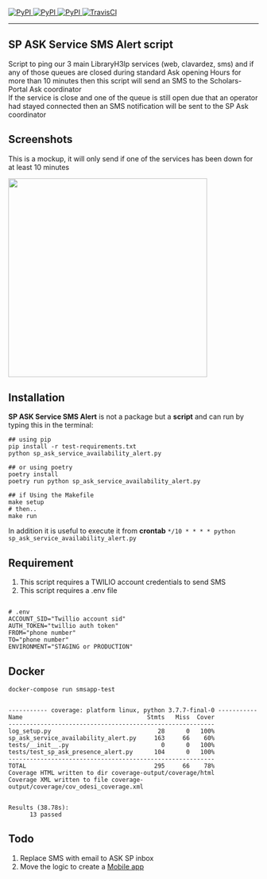 [
![PyPI](https://img.shields.io/pypi/v/ask_schools.svg)
![PyPI](https://img.shields.io/pypi/pyversions/ask_schools.svg)
![PyPI](https://img.shields.io/github/license/guinslym/ask_schools.svg)
](https://pypi.org/project/ask_schools/)
[![TravisCI](https://travis-ci.org/guinslym/ask_schools.svg?branch=master)](https://travis-ci.org/guinslym/ask_schools)

<hr/>

## SP ASK Service SMS Alert script

<p>
Script to ping our 3  main LibraryH3lp services (web, clavardez, sms) and if any of those queues are closed during standard Ask opening Hours for more than 10 minutes then this script will send an SMS to the Scholars-Portal Ask coordinator
<br/>
If the service is close and one of the queue is still open due that an operator had stayed connected then an SMS notification will be sent to the SP Ask coordinator
</p>


## Screenshots
This is a mockup, it will only send if one of the services has been down for at least 10 minutes
<p float="left">
    <img src="screenshots/result_sms.png" width="400"/>
</p>

## Installation


**SP ASK Service SMS Alert** is not a package but a **script** and can run by typing this in the terminal:

```
## using pip 
pip install -r test-requirements.txt
python sp_ask_service_availability_alert.py

## or using poetry
poetry install 
poetry run python sp_ask_service_availability_alert.py

## if Using the Makefile
make setup 
# then.. 
make run
```
In addition it is useful to execute it from **crontab**
`*/10 * * * * python sp_ask_service_availability_alert.py`


## Requirement
1.  This script requires a TWILIO account credentials to send SMS 
2.  This script requires a .env file 

```text

# .env
ACCOUNT_SID="Twillio account sid"
AUTH_TOKEN="twillio auth token"
FROM="phone number"
TO="phone number"
ENVIRONMENT="STAGING or PRODUCTION"
```

## Docker

```text
docker-compose run smsapp-test


----------- coverage: platform linux, python 3.7.7-final-0 -----------
Name                                   Stmts   Miss  Cover
----------------------------------------------------------
log_setup.py                              28      0   100%
sp_ask_service_availability_alert.py     163     66    60%
tests/__init__.py                          0      0   100%
tests/test_sp_ask_presence_alert.py      104      0   100%
----------------------------------------------------------
TOTAL                                    295     66    78%
Coverage HTML written to dir coverage-output/coverage/html
Coverage XML written to file coverage-output/coverage/cov_odesi_coverage.xml


Results (38.78s):
      13 passed
```


## Todo

1.  Replace SMS with email to ASK SP inbox
4.  Move the logic to create a [Mobile app](https://github.com/guinslym/sp_ask_dashboard_mobile_app_layout)




